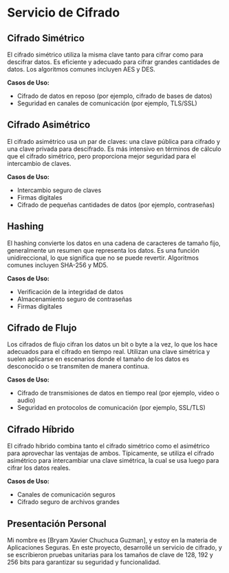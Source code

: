 # Servicio de Cifrado

## Cifrado Simétrico
El cifrado simétrico utiliza la misma clave tanto para cifrar como para descifrar datos. Es eficiente y adecuado para cifrar grandes cantidades de datos. Los algoritmos comunes incluyen AES y DES.

**Casos de Uso:**
- Cifrado de datos en reposo (por ejemplo, cifrado de bases de datos)
- Seguridad en canales de comunicación (por ejemplo, TLS/SSL)

## Cifrado Asimétrico
El cifrado asimétrico usa un par de claves: una clave pública para cifrado y una clave privada para descifrado. Es más intensivo en términos de cálculo que el cifrado simétrico, pero proporciona mejor seguridad para el intercambio de claves.

**Casos de Uso:**
- Intercambio seguro de claves
- Firmas digitales
- Cifrado de pequeñas cantidades de datos (por ejemplo, contraseñas)

## Hashing
El hashing convierte los datos en una cadena de caracteres de tamaño fijo, generalmente un resumen que representa los datos. Es una función unidireccional, lo que significa que no se puede revertir. Algoritmos comunes incluyen SHA-256 y MD5.

**Casos de Uso:**
- Verificación de la integridad de datos
- Almacenamiento seguro de contraseñas
- Firmas digitales

## Cifrado de Flujo
Los cifrados de flujo cifran los datos un bit o byte a la vez, lo que los hace adecuados para el cifrado en tiempo real. Utilizan una clave simétrica y suelen aplicarse en escenarios donde el tamaño de los datos es desconocido o se transmiten de manera continua.

**Casos de Uso:**
- Cifrado de transmisiones de datos en tiempo real (por ejemplo, video o audio)
- Seguridad en protocolos de comunicación (por ejemplo, SSL/TLS)

## Cifrado Híbrido
El cifrado híbrido combina tanto el cifrado simétrico como el asimétrico para aprovechar las ventajas de ambos. Típicamente, se utiliza el cifrado asimétrico para intercambiar una clave simétrica, la cual se usa luego para cifrar los datos reales.

**Casos de Uso:**
- Canales de comunicación seguros
- Cifrado seguro de archivos grandes

## Presentación Personal
Mi nombre es [Bryam Xavier Chuchuca Guzman], y estoy en la materia de Aplicaciones Seguras. En este proyecto, desarrollé un servicio de cifrado, y se escribieron pruebas unitarias para los tamaños de clave de 128, 192 y 256 bits para garantizar su seguridad y funcionalidad.